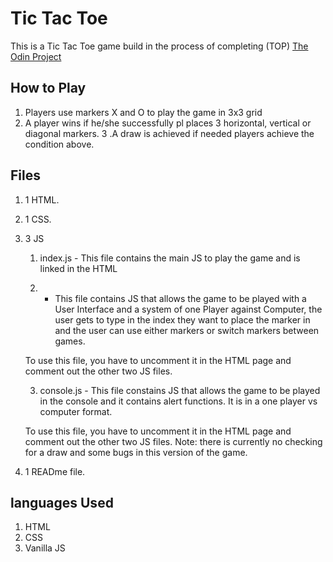 # Tic Tac Toe


This is a Tic Tac Toe game build in the process of completing (TOP) [The Odin Project](https://www.theodinproject.com/lessons/node-path-javascript-tic-tac-toe)
## How to Play
1. Players use markers X and O to play the game in 3x3 grid
2. A player wins if he/she successfully pl places 3 horizontal, vertical or diagonal markers.
3 .A draw is achieved if needed players achieve the condition above.

## Files
1. 1 HTML.
2. 1 CSS.
3. 3 JS
    1. index.js - This file contains the main JS to play the game and is linked in the HTML


    2. - This file contains JS that allows the game to be played with a User Interface and a system of one Player against Computer, the user gets to type in the index they want to place the marker in and the user can use either markers or switch markers between games.

    To use this file, you have to uncomment it in the HTML page and comment out the other two JS files.


    3. console.js - This file constains JS that allows the game to be played in the console and it contains alert functions. It is in a one player vs computer format.

    To use this file, you have to uncomment it in the HTML page and comment out the other two JS files. Note:  there is currently no checking for a draw and some bugs in this version of the game.
4. 1 READme file.

## languages Used
1. HTML
2. CSS
3. Vanilla JS

